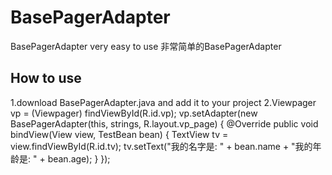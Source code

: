 # BasePagerAdapter
BasePagerAdapter very easy to use 非常简单的BasePagerAdapter
## How to use
  1.download BasePagerAdapter.java and add it to your project
  2.Viewpager vp = (Viewpager) findViewById(R.id.vp);
    vp.setAdapter(new BasePagerAdapter<TestBean>(this, strings, R.layout.vp_page) {
            @Override
            public void bindView(View view, TestBean bean) {
                TextView tv = view.findViewById(R.id.tv);
                tv.setText("我的名字是: " + bean.name + "我的年龄是: " + bean.age);
            }
        });
